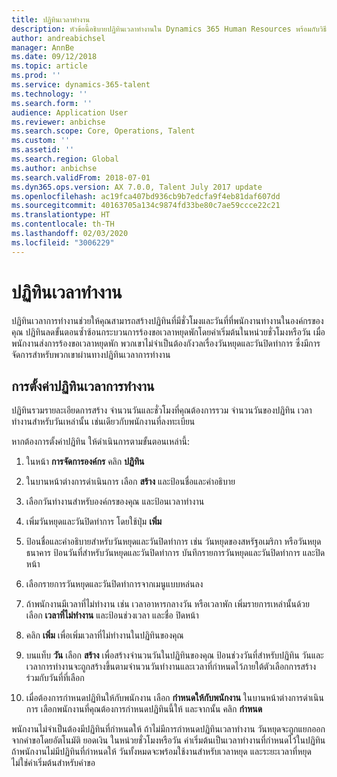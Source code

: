 ```yaml
---
title: ปฏิทินเวลาทำงาน
description: หัวข้อนี้อธิบายปฏิทินเวลาทำงานใน Dynamics 365 Human Resources พร้อมกับวิธีการตั้งค่าปฏิทิน
author: andreabichsel
manager: AnnBe
ms.date: 09/12/2018
ms.topic: article
ms.prod: ''
ms.service: dynamics-365-talent
ms.technology: ''
ms.search.form: ''
audience: Application User
ms.reviewer: anbichse
ms.search.scope: Core, Operations, Talent
ms.custom: ''
ms.assetid: ''
ms.search.region: Global
ms.author: anbichse
ms.search.validFrom: 2018-07-01
ms.dyn365.ops.version: AX 7.0.0, Talent July 2017 update
ms.openlocfilehash: ac19fca407bd936cb9b7edcfa9f4eb81daf607dd
ms.sourcegitcommit: 40163705a134c9874fd33be80c7ae59ccce22c21
ms.translationtype: HT
ms.contentlocale: th-TH
ms.lasthandoff: 02/03/2020
ms.locfileid: "3006229"
---
```

# <a name="working-time-calendars"></a>ปฏิทินเวลาทำงาน

ปฏิทินเวลาการทำงานช่วยให้คุณสามารถสร้างปฏิทินที่มีชั่วโมงและวันที่ที่พนักงานทำงานในองค์กรของคุณ ปฏิทินลดขั้นตอนซ้ำซ้อนกระบวนการร้องขอเวลาหยุดพักโดยค่าเริ่มต้นในหน่วยชั่วโมงหรือวัน เมื่อพนักงานส่งการร้องขอเวลาหยุดพัก พวกเขาไม่จำเป็นต้องกังวลเรื่องวันหยุดและวันปิดทำการ ซึ่งมีการจัดการสำหรับพวกเขาผ่านทางปฏิทินเวลาการทำงาน

## <a name="setting-up-a-working-time-calendar"></a>การตั้งค่าปฏิทินเวลาการทำงาน

ปฏิทินรวมรายละเอียดการสร้าง จำนวนวันและชั่วโมงที่คุณต้องการรวม จำนวนวันของปฏิทิน เวลาทำงานสำหรับวันเหล่านั้น เช่นเดียวกับพนักงานที่ลงทะเบียน 

หากต้องการตั้งค่าปฏิทิน ให้ดำเนินการตามขั้นตอนเหล่านี้:

1. ในหน้า **การจัดการองค์กร** คลิก **ปฏิทิน**

2. ในบานหน้าต่างการดำเนินการ เลือก **สร้าง** และป้อนชื่อและคำอธิบาย

3. เลือกวันทำงานสำหรับองค์กรของคุณ และป้อนเวลาทำงาน

4. เพิ่มวันหยุดและวันปิดทำการ โดยใช้ปุ่ม **เพิ่ม**

5. ป้อนชื่อและคำอธิบายสำหรับวันหยุดและวันปิดทำการ เช่น วันหยุดของสหรัฐอเมริกา หรือวันหยุดธนาคาร ป้อนวันที่สำหรับวันหยุดและวันปิดทำการ บันทึกรายการวันหยุดและวันปิดทำการ และปิดหน้า

6. เลือกรายการวันหยุดและวันปิดทำการจากเมนูแบบหล่นลง

7. ถ้าพนักงานมีเวลาที่ไม่ทำงาน เช่น เวลาอาหารกลางวัน หรือเวลาพัก เพิ่มรายการเหล่านั้นด้วย เลือก **เวลาที่ไม่ทำงาน** และป้อนช่วงเวลา และชื่อ ปิดหน้า 

8. คลิก **เพิ่ม** เพื่อเพิ่มเวลาที่ไม่ทำงานในปฏิทินของคุณ

9. บนแท็บ **วัน** เลือก **สร้าง** เพื่อสร้างจำนวนวันในปฏิทินของคุณ ป้อนช่วงวันที่สำหรับปฏิทิน วันและเวลาการทำงานจะถูกสร้างขึ้นตามจำนวนวันทำงานและเวลาที่กำหนดไว้ภายใต้ตัวเลือกการสร้างร่วมกับวันที่ที่เลือก

10. เมื่อต้องการกำหนดปฏิทินให้กับพนักงาน เลือก **กำหนดให้กับพนักงาน** ในบานหน้าต่างการดำเนินการ เลือกพนักงานที่คุณต้องการกำหนดปฏิทินนี้ให้ และจากนั้น คลิก **กำหนด**

พนักงานไม่จำเป็นต้องมีปฏิทินที่กำหนดให้ ถ้าไม่มีการกำหนดปฏิทินเวลาทำงาน วันหยุดจะถูกแยกออกจากคำขอโดยอัตโนมัติ ยอดเงิน ในหน่วยชั่วโมงหรือวัน ค่าเริ่มต้นเป็นเวลาทำงานที่กำหนดไว้ในปฏิทิน ถ้าพนักงานไม่มีปฏิทินที่กำหนดให้ วันทั้งหมดจะพร้อมใช้งานสำหรับเวลาหยุด และระยะเวลาที่หยุดไม่ใช่ค่าเริ่มต้นสำหรับคำขอ 
